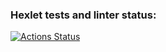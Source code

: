 ### Hexlet tests and linter status:
[![Actions Status](https://github.com/truetnoth/frontend-project-lvl1/workflows/hexlet-check/badge.svg)](https://github.com/truetnoth/frontend-project-lvl1/actions)